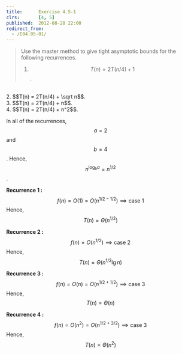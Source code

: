 ```yaml
---
title:      Exercise 4.5-1
clrs:       [4, 5]
published:  2012-08-28 22:00
redirect_from:
  - /E04.05-01/
---
```


>Use the master method to give tight asymptotic bounds for the following recurrences.
>
>1. $$T(n) = 2T(n/4) + 1$$.
<br/>
2. $$T(n) = 2T(n/4) + \sqrt n$$.
<br/>
3. $$T(n) = 2T(n/4) + n$$.
<br/>
4. $$T(n) = 2T(n/4) + n^2$$.

In all of the recurrences, $$a = 2$$ and $$b = 4$$. Hence, $$n^{\log_b a} = n^{1/2}$$.

<b>Recurrence 1 :</b> $$f(n) = O(1) = O(n^{1/2 - 1/2}) \implies \text {case 1}$$
Hence, $$T(n) = \Theta(n^{1/2})$$

<b>Recurrence 2 :</b> $$f(n) = O(n^{1/2}) \implies \text {case 2}$$
Hence, $$T(n) = \Theta(n^{1/2} \lg n)$$

<b>Recurrence 3 :</b> $$f(n) = O(n) = O(n^{1/2 + 1/2}) \implies \text {case 3}$$
Hence, $$T(n) = \Theta(n)$$

<b>Recurrence 4 :</b> $$f(n) = O(n^2) = O(n^{1/2 + 3/2}) \implies \text {case 3}$$
Hence, $$T(n) = \Theta(n^2)$$